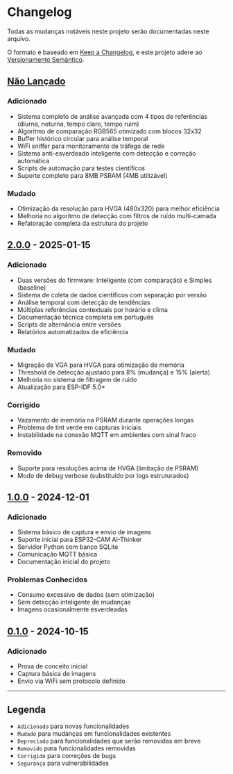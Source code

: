 # Changelog

Todas as mudanças notáveis neste projeto serão documentadas neste arquivo.

O formato é baseado em [Keep a Changelog](https://keepachangelog.com/pt-BR/1.0.0/),
e este projeto adere ao [Versionamento Semântico](https://semver.org/lang/pt-BR/).

## [Não Lançado]

### Adicionado
- Sistema completo de análise avançada com 4 tipos de referências (diurna, noturna, tempo claro, tempo ruim)
- Algoritmo de comparação RGB565 otimizado com blocos 32x32
- Buffer histórico circular para análise temporal
- WiFi sniffer para monitoramento de tráfego de rede
- Sistema anti-esverdeado inteligente com detecção e correção automática
- Scripts de automação para testes científicos
- Suporte completo para 8MB PSRAM (4MB utilizável)

### Mudado
- Otimização da resolução para HVGA (480x320) para melhor eficiência
- Melhoria no algoritmo de detecção com filtros de ruído multi-camada
- Refatoração completa da estrutura do projeto

## [2.0.0] - 2025-01-15

### Adicionado
- Duas versões do firmware: Inteligente (com comparação) e Simples (baseline)
- Sistema de coleta de dados científicos com separação por versão
- Análise temporal com detecção de tendências
- Múltiplas referências contextuais por horário e clima
- Documentação técnica completa em português
- Scripts de alternância entre versões
- Relatórios automatizados de eficiência

### Mudado
- Migração de VGA para HVGA para otimização de memória
- Threshold de detecção ajustado para 8% (mudança) e 15% (alerta)
- Melhoria no sistema de filtragem de ruído
- Atualização para ESP-IDF 5.0+

### Corrigido
- Vazamento de memória na PSRAM durante operações longas
- Problema de tint verde em capturas iniciais
- Instabilidade na conexão MQTT em ambientes com sinal fraco

### Removido
- Suporte para resoluções acima de HVGA (limitação de PSRAM)
- Modo de debug verbose (substituído por logs estruturados)

## [1.0.0] - 2024-12-01

### Adicionado
- Sistema básico de captura e envio de imagens
- Suporte inicial para ESP32-CAM AI-Thinker
- Servidor Python com banco SQLite
- Comunicação MQTT básica
- Documentação inicial do projeto

### Problemas Conhecidos
- Consumo excessivo de dados (sem otimização)
- Sem detecção inteligente de mudanças
- Imagens ocasionalmente esverdeadas

## [0.1.0] - 2024-10-15

### Adicionado
- Prova de conceito inicial
- Captura básica de imagens
- Envio via WiFi sem protocolo definido

---

## Legenda

- `Adicionado` para novas funcionalidades
- `Mudado` para mudanças em funcionalidades existentes
- `Depreciado` para funcionalidades que serão removidas em breve
- `Removido` para funcionalidades removidas
- `Corrigido` para correções de bugs
- `Segurança` para vulnerabilidades

[Não Lançado]: https://github.com/seu-usuario/espCam_imageAnalysis/compare/v2.0.0...HEAD
[2.0.0]: https://github.com/seu-usuario/espCam_imageAnalysis/compare/v1.0.0...v2.0.0
[1.0.0]: https://github.com/seu-usuario/espCam_imageAnalysis/compare/v0.1.0...v1.0.0
[0.1.0]: https://github.com/seu-usuario/espCam_imageAnalysis/releases/tag/v0.1.0 
